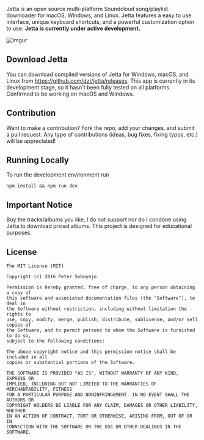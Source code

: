 Jetta is an open source multi-platform Soundcloud song/playlist downloader for macOS, Windows, and Linux. Jetta features a easy to use interface, unique keyboard shortcuts, and a powerful customization option to use. **Jetta is currently under active development.**

![Imgur](http://i.imgur.com/oWaiiAX.png)

## Download Jetta
You can download compiled versions of Jetta for Windows, macOS, and Linux from https://github.com/dzt/jetta/releases. This app is currently in its development stage, so it hasn't been fully tested on all platforms. Confirmed to be working on macOS and Windows.

## Contribution
Want to make a contribution? Fork the repo, add your changes, and submit a pull request. Any type of contributions (ideas, bug fixes, fixing typos, etc.) will be appreciated!

## Running Locally
To run the development environment run

```
npm install && npm run dev
```

## Important Notice
Buy the tracks/albums you like, I do not support nor do I condone using Jetta to download priced albums. This project is designed for educational purposes.

## License

```
The MIT License (MIT)

Copyright (c) 2016 Peter Soboyejo

Permission is hereby granted, free of charge, to any person obtaining a copy of
this software and associated documentation files (the "Software"), to deal in
the Software without restriction, including without limitation the rights to
use, copy, modify, merge, publish, distribute, sublicense, and/or sell copies of
the Software, and to permit persons to whom the Software is furnished to do so,
subject to the following conditions:

The above copyright notice and this permission notice shall be included in all
copies or substantial portions of the Software.

THE SOFTWARE IS PROVIDED "AS IS", WITHOUT WARRANTY OF ANY KIND, EXPRESS OR
IMPLIED, INCLUDING BUT NOT LIMITED TO THE WARRANTIES OF MERCHANTABILITY, FITNESS
FOR A PARTICULAR PURPOSE AND NONINFRINGEMENT. IN NO EVENT SHALL THE AUTHORS OR
COPYRIGHT HOLDERS BE LIABLE FOR ANY CLAIM, DAMAGES OR OTHER LIABILITY, WHETHER
IN AN ACTION OF CONTRACT, TORT OR OTHERWISE, ARISING FROM, OUT OF OR IN
CONNECTION WITH THE SOFTWARE OR THE USE OR OTHER DEALINGS IN THE SOFTWARE.
```
